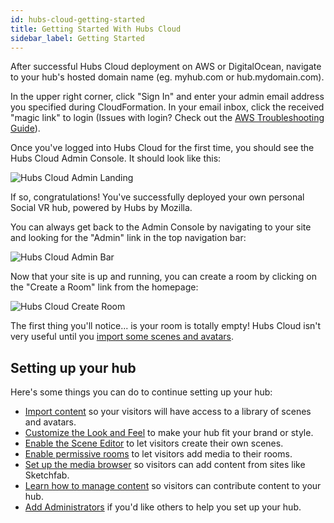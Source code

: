 ```yaml
---
id: hubs-cloud-getting-started
title: Getting Started With Hubs Cloud
sidebar_label: Getting Started
---
```


After successful Hubs Cloud deployment on AWS or DigitalOcean, navigate to your hub's hosted domain name (eg. myhub.com or hub.mydomain.com). 

In the upper right corner, click "Sign In" and enter your admin email address you specified during CloudFormation. In your email inbox, click the received "magic link" to login (Issues with login? Check out the [AWS Troubleshooting Guide](./hubs-cloud-aws-troubleshooting.md)).

Once you've logged into Hubs Cloud for the first time, you should see the Hubs Cloud Admin Console. It should look like this:

![Hubs Cloud Admin Landing](img/hubs-cloud-admin-landing.jpeg)

If so, congratulations! You've successfully deployed your own personal Social VR hub, powered by Hubs by Mozilla.

You can always get back to the Admin Console by navigating to your site and looking for the "Admin" link in the top navigation bar:

![Hubs Cloud Admin Bar](img/hubs-cloud-admin-bar.jpeg)

Now that your site is up and running, you can create a room by clicking on the "Create a Room" link from the homepage:

![Hubs Cloud Create Room](img/hubs-cloud-create-room.jpeg)

The first thing you'll notice... is your room is totally empty! Hubs Cloud isn't very useful until you [import some scenes and avatars](./hubs-cloud-importing-content.md).

## Setting up your hub

Here's some things you can do to continue setting up your hub:

- [Import content](./hubs-cloud-importing-content.md) so your visitors will have access to a library of scenes and avatars.
- [Customize the Look and Feel](./hubs-cloud-customizing-look-and-feel.md) to make your hub fit your brand or style.
- [Enable the Scene Editor](./hubs-cloud-enable-scene-editor.md) to let visitors create their own scenes.
- [Enable permissive rooms](./hubs-cloud-permissive-rooms.md) to let visitors add media to their rooms.
- [Set up the media browser](./hubs-cloud-enable-media-browser.md) so visitors can add content from sites like Sketchfab.
- [Learn how to manage content](./hubs-cloud-managing-content.md) so visitors can contribute content to your hub.
- [Add Administrators](./hubs-cloud-adding-administrators.md) if you'd like others to help you set up your hub.
